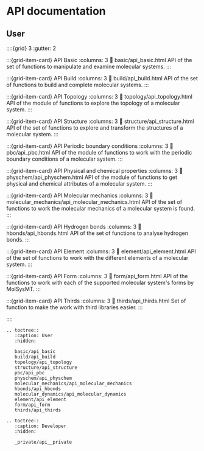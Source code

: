 # API documentation

## User

::::{grid} 3
:gutter: 2

:::{grid-item-card} API Basic
:columns: 3
:link: basic/api_basic.html
API of the set of functions to manipulate and examine molecular systems.
:::

:::{grid-item-card} API Build
:columns: 3
:link: build/api_build.html
API of the set of functions to build and complete molecular systems.
:::

:::{grid-item-card} API Topology
:columns: 3
:link: topology/api_topology.html
API of the module of functions to explore the topology of a molecular system.
:::

:::{grid-item-card} API Structure
:columns: 3
:link: structure/api_structure.html
API of the set of functions to explore and transform the structures of a molecular system.
:::

:::{grid-item-card} API Periodic boundary conditions
:columns: 3
:link: pbc/api_pbc.html
API of the module of functions to work with the periodic boundary conditions of a molecular system.
:::

:::{grid-item-card} API Physical and chemical properties
:columns: 3
:link: physchem/api_physchem.html
API of the module of functions to get physical and chemical attributes of a molecular system.
:::

:::{grid-item-card} API Molecular mechanics
:columns: 3
:link: molecular_mechanics/api_molecular_mechanics.html
API of the set of functions to work the molecular mechanics of a molecular system is found.
:::

:::{grid-item-card} API Hydrogen bonds
:columns: 3
:link: hbonds/api_hbonds.html
API of the set of functions to analyse hydrogen bonds.
:::

:::{grid-item-card} API Element
:columns: 3
:link: element/api_element.html
API of the set of functions to work with the different elements of a molecular system.
:::

:::{grid-item-card} API Form
:columns: 3
:link: form/api_form.html
API of the functions to work with each of the supported molecular system's forms by MolSysMT.
:::

:::{grid-item-card} API Thirds
:columns: 3
:link: thirds/api_thirds.html
Set of function to make the work with third libraries easier.
:::

::::


```{eval-rst}
.. toctree::
   :caption: User
   :hidden:

   basic/api_basic
   build/api_build
   topology/api_topology
   structure/api_structure
   pbc/api_pbc
   physchem/api_physchem
   molecular_mechanics/api_molecular_mechanics
   hbonds/api_hbonds
   molecular_dynamics/api_molecular_dynamics
   element/api_element
   form/api_form
   thirds/api_thirds

.. toctree::
   :caption: Developer
   :hidden:

   _private/api__private

```

